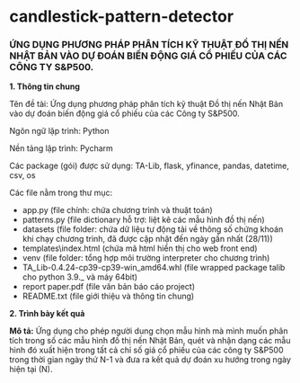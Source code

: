 # candlestick-pattern-detector

### ỨNG DỤNG PHƯƠNG PHÁP PHÂN TÍCH KỸ THUẬT ĐỒ THỊ NẾN NHẬT BẢN VÀO DỰ ĐOÁN BIẾN ĐỘNG GIÁ CỔ PHIẾU CỦA CÁC CÔNG TY S&P500.

**1. Thông tin chung**

Tên đề tài: Ứng dụng phương pháp phân tích kỹ thuật Đồ thị nến Nhật Bản vào dự đoán biến động giá cổ phiếu của các Công ty S&P500.

Ngôn ngữ lập trình: Python

Nền tảng lập trình: Pycharm

Các package (gói) được sử dụng: TA-Lib, flask, yfinance, pandas, datetime, csv, os

Các file nằm trong thư mục:
  + app.py (file chính: chứa chương trình và thuật toán)
  + patterns.py (file dictionary hỗ trợ: liệt kê các mẫu hình đồ thị nến)
  + datasets (file folder: chứa dữ liệu tự động tải về thông số chứng khoán khi chạy chương trình, đã được cập nhật đến ngày gần nhất (28/11))
  + templates\index.html (chứa mã html hiển thị cho web front end)
  + venv (file folder: tổng hợp môi trường interpreter cho chương trình)
  + TA_Lib-0.4.24-cp39-cp39-win_amd64.whl (file wrapped package talib cho python 3.9._ và máy 64bit)
  + report paper.pdf (file văn bản báo cáo project)
  + README.txt (file giới thiệu và thông tin chung)

**2. Trình bày kết quả**

**Mô tả:** Ứng dụng cho phép người dung chọn mẫu hình mà mình muốn phân tích trong số các mẫu hình đồ thị nến Nhật Bản, quét và nhận dạng các mẫu hình đó xuất hiện trong tất cả chỉ số giá cổ phiếu của các công ty S&P500 trong thời gian ngày thứ N-1 và đưa ra kết quả dự đoán xu hướng trong ngày hiện tại (N).
